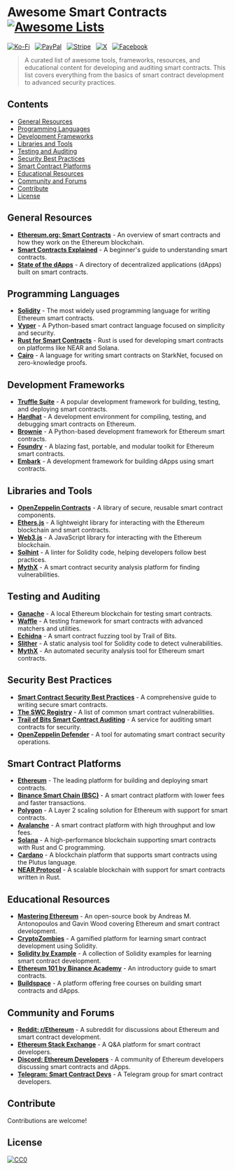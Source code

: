 # Awesome Smart Contracts [![Awesome Lists](https://srv-cdn.himpfen.io/badges/awesome-lists/awesomelists-flat.svg)](https://github.com/awesomelistsio/awesome)

[![Ko-Fi](https://srv-cdn.himpfen.io/badges/kofi/kofi-flat.svg)](https://ko-fi.com/awesomelists) &nbsp; [![PayPal](https://srv-cdn.himpfen.io/badges/paypal/paypal-flat.svg)](https://www.paypal.com/donate/?hosted_button_id=3LLKRXJU44EJJ) &nbsp; [![Stripe](https://srv-cdn.himpfen.io/badges/stripe/stripe-flat.svg)](https://tinyurl.com/e8ymxdw3) &nbsp; [![X](https://srv-cdn.himpfen.io/badges/twitter/twitter-flat.svg)](https://x.com/ListsAwesome) &nbsp; [![Facebook](https://srv-cdn.himpfen.io/badges/facebook-pages/facebook-pages-flat.svg)](https://www.facebook.com/awesomelists)

> A curated list of awesome tools, frameworks, resources, and educational content for developing and auditing smart contracts. This list covers everything from the basics of smart contract development to advanced security practices.

## Contents

- [General Resources](#general-resources)
- [Programming Languages](#programming-languages)
- [Development Frameworks](#development-frameworks)
- [Libraries and Tools](#libraries-and-tools)
- [Testing and Auditing](#testing-and-auditing)
- [Security Best Practices](#security-best-practices)
- [Smart Contract Platforms](#smart-contract-platforms)
- [Educational Resources](#educational-resources)
- [Community and Forums](#community-and-forums)
- [Contribute](#contribute)
- [License](#license)

## General Resources

- **[Ethereum.org: Smart Contracts](https://ethereum.org/en/smart-contracts/)** - An overview of smart contracts and how they work on the Ethereum blockchain.
- **[Smart Contracts Explained](https://www.investopedia.com/terms/s/smart-contracts.asp)** - A beginner's guide to understanding smart contracts.
- **[State of the dApps](https://www.stateofthedapps.com/)** - A directory of decentralized applications (dApps) built on smart contracts.

## Programming Languages

- **[Solidity](https://soliditylang.org/)** - The most widely used programming language for writing Ethereum smart contracts.
- **[Vyper](https://vyper.readthedocs.io/en/stable/)** - A Python-based smart contract language focused on simplicity and security.
- **[Rust for Smart Contracts](https://www.near.org/blog/near-introduces-rust-based-smart-contract-development/)** - Rust is used for developing smart contracts on platforms like NEAR and Solana.
- **[Cairo](https://www.cairo-lang.org/)** - A language for writing smart contracts on StarkNet, focused on zero-knowledge proofs.

## Development Frameworks

- **[Truffle Suite](https://trufflesuite.com/)** - A popular development framework for building, testing, and deploying smart contracts.
- **[Hardhat](https://hardhat.org/)** - A development environment for compiling, testing, and debugging smart contracts on Ethereum.
- **[Brownie](https://eth-brownie.readthedocs.io/en/stable/)** - A Python-based development framework for Ethereum smart contracts.
- **[Foundry](https://book.getfoundry.sh/)** - A blazing fast, portable, and modular toolkit for Ethereum smart contracts.
- **[Embark](https://framework.embarklabs.io/)** - A development framework for building dApps using smart contracts.

## Libraries and Tools

- **[OpenZeppelin Contracts](https://docs.openzeppelin.com/contracts/)** - A library of secure, reusable smart contract components.
- **[Ethers.js](https://docs.ethers.io/)** - A lightweight library for interacting with the Ethereum blockchain and smart contracts.
- **[Web3.js](https://web3js.readthedocs.io/)** - A JavaScript library for interacting with the Ethereum blockchain.
- **[Solhint](https://protofire.github.io/solhint/)** - A linter for Solidity code, helping developers follow best practices.
- **[MythX](https://mythx.io/)** - A smart contract security analysis platform for finding vulnerabilities.

## Testing and Auditing

- **[Ganache](https://trufflesuite.com/ganache/)** - A local Ethereum blockchain for testing smart contracts.
- **[Waffle](https://ethereum-waffle.readthedocs.io/)** - A testing framework for smart contracts with advanced matchers and utilities.
- **[Echidna](https://github.com/crytic/echidna)** - A smart contract fuzzing tool by Trail of Bits.
- **[Slither](https://github.com/crytic/slither)** - A static analysis tool for Solidity code to detect vulnerabilities.
- **[MythX](https://mythx.io/)** - An automated security analysis tool for Ethereum smart contracts.

## Security Best Practices

- **[Smart Contract Security Best Practices](https://consensys.github.io/smart-contract-best-practices/)** - A comprehensive guide to writing secure smart contracts.
- **[The SWC Registry](https://swcregistry.io/)** - A list of common smart contract vulnerabilities.
- **[Trail of Bits Smart Contract Auditing](https://www.trailofbits.com/services/smart-contract-audits/)** - A service for auditing smart contracts for security.
- **[OpenZeppelin Defender](https://openzeppelin.com/defender/)** - A tool for automating smart contract security operations.

## Smart Contract Platforms

- **[Ethereum](https://ethereum.org/)** - The leading platform for building and deploying smart contracts.
- **[Binance Smart Chain (BSC)](https://www.bnbchain.org/)** - A smart contract platform with lower fees and faster transactions.
- **[Polygon](https://polygon.technology/)** - A Layer 2 scaling solution for Ethereum with support for smart contracts.
- **[Avalanche](https://www.avax.network/)** - A smart contract platform with high throughput and low fees.
- **[Solana](https://solana.com/)** - A high-performance blockchain supporting smart contracts with Rust and C programming.
- **[Cardano](https://cardano.org/)** - A blockchain platform that supports smart contracts using the Plutus language.
- **[NEAR Protocol](https://near.org/)** - A scalable blockchain with support for smart contracts written in Rust.

## Educational Resources

- **[Mastering Ethereum](https://github.com/ethereumbook/ethereumbook)** - An open-source book by Andreas M. Antonopoulos and Gavin Wood covering Ethereum and smart contract development.
- **[CryptoZombies](https://cryptozombies.io/)** - A gamified platform for learning smart contract development using Solidity.
- **[Solidity by Example](https://solidity-by-example.org/)** - A collection of Solidity examples for learning smart contract development.
- **[Ethereum 101 by Binance Academy](https://academy.binance.com/en/articles/what-is-a-smart-contract)** - An introductory guide to smart contracts.
- **[Buildspace](https://buildspace.so/)** - A platform offering free courses on building smart contracts and dApps.

## Community and Forums

- **[Reddit: r/Ethereum](https://www.reddit.com/r/ethereum/)** - A subreddit for discussions about Ethereum and smart contract development.
- **[Ethereum Stack Exchange](https://ethereum.stackexchange.com/)** - A Q&A platform for smart contract developers.
- **[Discord: Ethereum Developers](https://discord.com/invite/ethereum)** - A community of Ethereum developers discussing smart contracts and dApps.
- **[Telegram: Smart Contract Devs](https://t.me/smartcontractdevs)** - A Telegram group for smart contract developers.

## Contribute

Contributions are welcome!

## License

[![CC0](https://mirrors.creativecommons.org/presskit/buttons/88x31/svg/by-sa.svg)](http://creativecommons.org/licenses/by-sa/4.0/)
